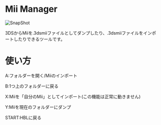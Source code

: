 # Mii Manager
![SnapShot](https://cdn.discordapp.com/attachments/671391178280665118/731422743290970144/screenshot.png)

3DSからMiiを.3dsmiiファイルとしてダンプしたり、.3dsmiiファイルをインポートしたりできるツールです。
# 使い方
A:フォルダーを開く/Miiのインポート

B:1つ上のフォルダーに戻る

X:Miiを「自分のMii」としてインポート(この機能は正常に動きません)

Y:Miiを現在のフォルダーにダンプ

START:HBLに戻る